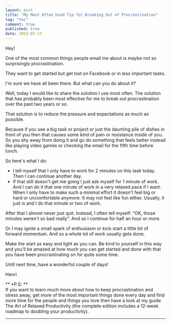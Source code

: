 ```yaml
---
layout: post
title: "My Most Often Used Tip for Breaking Out of Procrastination"
tag: "tec"
comment: true
published: true
date: 2013-07-17
---
```


Hey!   

One of the most common things people email me about is maybe not so
surprisingly procrastination.

They want to get started but get lost on Facebook or in less important tasks.

I'm sure we have all been there. But what can you do about it?

Well, today I would like to share the solution I use most often. The solution that
has probably been most effective for me to break out procrastination over the
past two years or so.

That solution is to reduce the pressure and expectations as much as possible.

Because if you see a big task or project or just the daunting pile of dishes in front of
you then that causes some kind of pain or resistance inside of you. So you shy
away from doing it and go do something that feels better instead like playing
video games or checking the email for the fifth time before lunch.

So here's what I do:

- I tell myself that I only have to work for 2 minutes on this task today. Then
I can continue another day.
- If that still doesn't get me going I just ask myself for 1 minute of work. And I
can do it that one minute of work in a very relaxed pace if I want.
When I only have to make such a minimal effort it doesn't feel big or hard or
uncomfortable anymore. It may not feel like fun either. Usually, it just is and I do
that minute or two of work.

After that I almost never just quit. Instead, I often tell myself: "OK, those
minutes weren't so bad really". And so I continue for half an hour or more.

Or I may ignite a small spark of enthusiasm or kick-start a little bit of forward
momentum. And so a whole lot of work usually gets done.

Make the start as easy and light as you can. Be kind to yourself in this way and
you'll be amazed at how much you can get started and done with that you have
been procrastinating on for quite some time.

Until next time, have a wonderful couple of days!

Henri

**  *P.S: **    
If you want to learn much more about how to keep procrastination and stress
away, get more of the most important things done every day and find more
time for the people and things you love then have a look at my guide 
The Art of Relaxed Productivity (the complete edition includes a 12-week
roadmap to doubling your productivity).

---------------------------------------------------